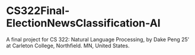 # CS322Final-ElectionNewsClassification-AI

A final project for CS 322: Natural Language Processing, by Dake Peng 25' at Carleton College, Northfield. MN, United States.

